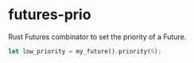 # futures-prio

Rust Futures combinator to set the priority of a Future.

```rust
let low_priority = my_future().priority(5);
```

